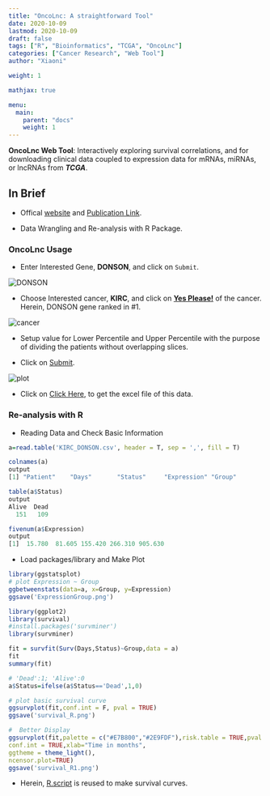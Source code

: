 ```yaml
---
title: "OncoLnc: A straightforward Tool"
date: 2020-10-09
lastmod: 2020-10-09
draft: false
tags: ["R", "Bioinformatics", "TCGA", "OncoLnc"]
categories: ["Cancer Research", "Web Tool"]
author: "Xiaoni"

weight: 1

mathjax: true

menu:
  main:
    parent: "docs"
    weight: 1
---
```


**OncoLnc Web Tool**: Interactively exploring survival correlations, and for downloading clinical data coupled to expression data for mRNAs, miRNAs, or lncRNAs from ***TCGA***.

<!--more-->

## In Brief

- Offical [website](http://www.oncolnc.org/) and [Publication Link](https://peerj.com/articles/cs-67/).
  
- Data Wrangling and Re-analysis with R Package.

### OncoLnc Usage

- Enter Interested Gene, **DONSON**, and click on `Submit`.

![DONSON](DONSON.png)

- Choose Interested cancer, **KIRC**, and click on [**Yes Please!**](http://www.oncolnc.org/kaplan/?cancer=KIRC&gene_id=29980&raw=DONSON&species=mRNA) of the cancer. Herein, DONSON gene ranked in #1.

![cancer](cancer.png)

- Setup value for Lower Percentile and Upper Percentile with the purpose of dividing the patients without overlapping slices.

- Click on [Submit](http://www.oncolnc.org/kaplan/?lower=25&upper=25&cancer=KIRC&gene_id=29980&raw=DONSON&species=mRNA).
  
![plot](plot.png)

- Click on [Click Here](KIRC_DONSON.csv), to get the excel file of this data.

### Re-analysis with R

- Reading Data and Check Basic Information

```r
a=read.table('KIRC_DONSON.csv', header = T, sep = ',', fill = T)

colnames(a)
output
[1] "Patient"    "Days"       "Status"     "Expression" "Group"  

table(a$Status)
output
Alive  Dead
  151   109

fivenum(a$Expression)
output
[1]  15.780  81.605 155.420 266.310 905.630
```

- Load packages/library and Make Plot

```r
library(ggstatsplot)
# plot Expression ~ Group
ggbetweenstats(data=a, x=Group, y=Expression)
ggsave('ExpressionGroup.png')

library(ggplot2)
library(survival)
#install.packages('survminer')
library(survminer)

fit = survfit(Surv(Days,Status)~Group,data = a)
fit
summary(fit)

# 'Dead':1; 'Alive':0
a$Status=ifelse(a$Status=='Dead',1,0)

# plot basic survival curve
ggsurvplot(fit,conf.int = F, pval = TRUE)
ggsave('survival_R.png')

#  Better Display
ggsurvplot(fit,palette = c("#E7B800","#2E9FDF"),risk.table = TRUE,pval = TRUE,
conf.int = TRUE,xlab="Time in months",
ggtheme = theme_light(),
ncensor.plot=TRUE)
ggsave('survival_R1.png')
```

- Herein, [R.script](OncoLnc.Rmd) is reused to make survival curves.
